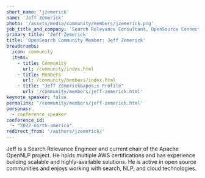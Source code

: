 ```yaml
---
short_name: 'jzemerick'
name: 'Jeff Zemerick'
photo: '/assets/media/community/members/jzemerick.png'
job_title_and_company: 'Search Relevance Consultant, OpenSource Connections'
primary_title: 'Jeff Zemerick'
title: 'OpenSearch Community Member: Jeff Zemerick'
breadcrumbs:
  icon: community
  items:
    - title: Community
      url: /community/index.html
    - title: Members
      url: /community/members/index.html
    - title: "Jeff Zemerick&apos;s Profile"
      url: '/community/members/jeff-zemerick.html'
keynote_speaker: false
permalink: '/community/members/jeff-zemerick.html'
personas:
  - conference_speaker
conference_id:
  - "2022-north-america"
redirect_from: '/authors/jzemerick/'
---
```

Jeff is a Search Relevance Engineer and current chair of the Apache OpenNLP project. He holds multiple AWS certifications and has experience building scalable and highly-available solutions. He is active in open source communities and enjoys working with search, NLP, and cloud technologies.
